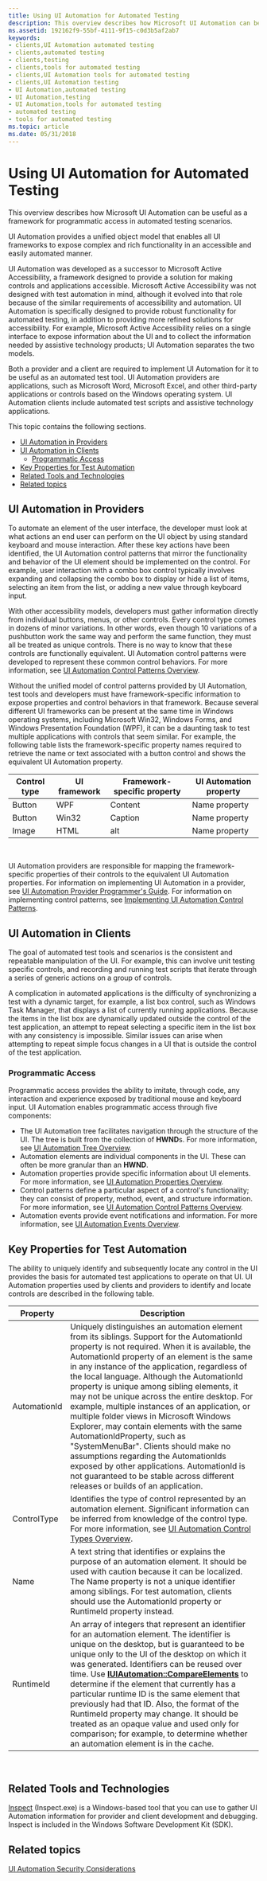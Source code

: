 ```yaml
---
title: Using UI Automation for Automated Testing
description: This overview describes how Microsoft UI Automation can be useful as a framework for programmatic access in automated testing scenarios.
ms.assetid: 192162f9-55bf-4111-9f15-c0d3b5af2ab7
keywords:
- clients,UI Automation automated testing
- clients,automated testing
- clients,testing
- clients,tools for automated testing
- clients,UI Automation tools for automated testing
- clients,UI Automation testing
- UI Automation,automated testing
- UI Automation,testing
- UI Automation,tools for automated testing
- automated testing
- tools for automated testing
ms.topic: article
ms.date: 05/31/2018
---
```


# Using UI Automation for Automated Testing

This overview describes how Microsoft UI Automation can be useful as a framework for programmatic access in automated testing scenarios.

UI Automation provides a unified object model that enables all UI frameworks to expose complex and rich functionality in an accessible and easily automated manner.

UI Automation was developed as a successor to Microsoft Active Accessibility, a framework designed to provide a solution for making controls and applications accessible. Microsoft Active Accessibility was not designed with test automation in mind, although it evolved into that role because of the similar requirements of accessibility and automation. UI Automation is specifically designed to provide robust functionality for automated testing, in addition to providing more refined solutions for accessibility. For example, Microsoft Active Accessibility relies on a single interface to expose information about the UI and to collect the information needed by assistive technology products; UI Automation separates the two models.

Both a provider and a client are required to implement UI Automation for it to be useful as an automated test tool. UI Automation providers are applications, such as Microsoft Word, Microsoft Excel, and other third-party applications or controls based on the Windows operating system. UI Automation clients include automated test scripts and assistive technology applications.

This topic contains the following sections.

-   [UI Automation in Providers](#ui-automation-in-providers)
-   [UI Automation in Clients](#ui-automation-in-clients)
    -   [Programmatic Access](#programmatic-access)
-   [Key Properties for Test Automation](#key-properties-for-test-automation)
-   [Related Tools and Technologies](#related-tools-and-technologies)
-   [Related topics](#related-topics)

## UI Automation in Providers

To automate an element of the user interface, the developer must look at what actions an end user can perform on the UI object by using standard keyboard and mouse interaction. After these key actions have been identified, the UI Automation control patterns that mirror the functionality and behavior of the UI element should be implemented on the control. For example, user interaction with a combo box control typically involves expanding and collapsing the combo box to display or hide a list of items, selecting an item from the list, or adding a new value through keyboard input.

With other accessibility models, developers must gather information directly from individual buttons, menus, or other controls. Every control type comes in dozens of minor variations. In other words, even though 10 variations of a pushbutton work the same way and perform the same function, they must all be treated as unique controls. There is no way to know that these controls are functionally equivalent. UI Automation control patterns were developed to represent these common control behaviors. For more information, see [UI Automation Control Patterns Overview](uiauto-controlpatternsoverview.md).

Without the unified model of control patterns provided by UI Automation, test tools and developers must have framework-specific information to expose properties and control behaviors in that framework. Because several different UI frameworks can be present at the same time in Windows operating systems, including Microsoft Win32, Windows Forms, and Windows Presentation Foundation (WPF), it can be a daunting task to test multiple applications with controls that seem similar. For example, the following table lists the framework-specific property names required to retrieve the name or text associated with a button control and shows the equivalent UI Automation property.



| Control type | UI framework | Framework-specific property | UI Automation property |
|--------------|--------------|-----------------------------|------------------------|
| Button       | WPF          | Content                     | Name property          |
| Button       | Win32        | Caption                     | Name property          |
| Image        | HTML         | alt                         | Name property          |



 

UI Automation providers are responsible for mapping the framework-specific properties of their controls to the equivalent UI Automation properties. For information on implementing UI Automation in a provider, see [UI Automation Provider Programmer's Guide](uiauto-providerportal.md). For information on implementing control patterns, see [Implementing UI Automation Control Patterns](uiauto-implementinguiautocontrolpatterns.md).

## UI Automation in Clients

The goal of automated test tools and scenarios is the consistent and repeatable manipulation of the UI. For example, this can involve unit testing specific controls, and recording and running test scripts that iterate through a series of generic actions on a group of controls.

A complication in automated applications is the difficulty of synchronizing a test with a dynamic target, for example, a list box control, such as Windows Task Manager, that displays a list of currently running applications. Because the items in the list box are dynamically updated outside the control of the test application, an attempt to repeat selecting a specific item in the list box with any consistency is impossible. Similar issues can arise when attempting to repeat simple focus changes in a UI that is outside the control of the test application.

### Programmatic Access

Programmatic access provides the ability to imitate, through code, any interaction and experience exposed by traditional mouse and keyboard input. UI Automation enables programmatic access through five components:

-   The UI Automation tree facilitates navigation through the structure of the UI. The tree is built from the collection of **HWND**s. For more information, see [UI Automation Tree Overview](uiauto-treeoverview.md).
-   Automation elements are individual components in the UI. These can often be more granular than an **HWND**.
-   Automation properties provide specific information about UI elements. For more information, see [UI Automation Properties Overview](uiauto-propertiesoverview.md).
-   Control patterns define a particular aspect of a control's functionality; they can consist of property, method, event, and structure information. For more information, see [UI Automation Control Patterns Overview](uiauto-controlpatternsoverview.md).
-   Automation events provide event notifications and information. For more information, see [UI Automation Events Overview](uiauto-eventsoverview.md).

## Key Properties for Test Automation

The ability to uniquely identify and subsequently locate any control in the UI provides the basis for automated test applications to operate on that UI. UI Automation properties used by clients and providers to identify and locate controls are described in the following table.



| Property     | Description                                                                                                                                                                                                                                                                                                                                                                                                                                                                                                                                                                                                                                                                                                                                                                               |
|--------------|-------------------------------------------------------------------------------------------------------------------------------------------------------------------------------------------------------------------------------------------------------------------------------------------------------------------------------------------------------------------------------------------------------------------------------------------------------------------------------------------------------------------------------------------------------------------------------------------------------------------------------------------------------------------------------------------------------------------------------------------------------------------------------------------|
| AutomationId | Uniquely distinguishes an automation element from its siblings. Support for the AutomationId property is not required. When it is available, the AutomationId property of an element is the same in any instance of the application, regardless of the local language. Although the AutomationId property is unique among sibling elements, it may not be unique across the entire desktop. For example, multiple instances of an application, or multiple folder views in Microsoft Windows Explorer, may contain elements with the same AutomationIdProperty, such as "SystemMenuBar". Clients should make no assumptions regarding the AutomationIds exposed by other applications. AutomationId is not guaranteed to be stable across different releases or builds of an application. |
| ControlType  | Identifies the type of control represented by an automation element. Significant information can be inferred from knowledge of the control type. For more information, see [UI Automation Control Types Overview](uiauto-controltypesoverview.md).                                                                                                                                                                                                                                                                                                                                                                                                                                                                                                                                       |
| Name         | A text string that identifies or explains the purpose of an automation element. It should be used with caution because it can be localized. The Name property is not a unique identifier among siblings. For test automation, clients should use the AutomationId property or RuntimeId property instead.                                                                                                                                                                                                                                                                                                                                                                                                                                                                                 |
| RuntimeId    | An array of integers that represent an identifier for an automation element. The identifier is unique on the desktop, but is guaranteed to be unique only to the UI of the desktop on which it was generated. Identifiers can be reused over time. Use [**IUIAutomation::CompareElements**](/windows/desktop/api/UIAutomationClient/nf-uiautomationclient-iuiautomation-compareelements) to determine if the element that currently has a particular runtime ID is the same element that previously had that ID. Also, the format of the RuntimeId property may change. It should be treated as an opaque value and used only for comparison; for example, to determine whether an automation element is in the cache.                                                                                                                       |



 

## Related Tools and Technologies

[Inspect](inspect-objects.md) (Inspect.exe) is a Windows-based tool that you can use to gather UI Automation information for provider and client development and debugging. Inspect is included in the Windows Software Development Kit (SDK).

## Related topics

<dl> <dt>

[UI Automation Security Considerations](uiauto-securityoverview.md)
</dt> </dl>

 

 




